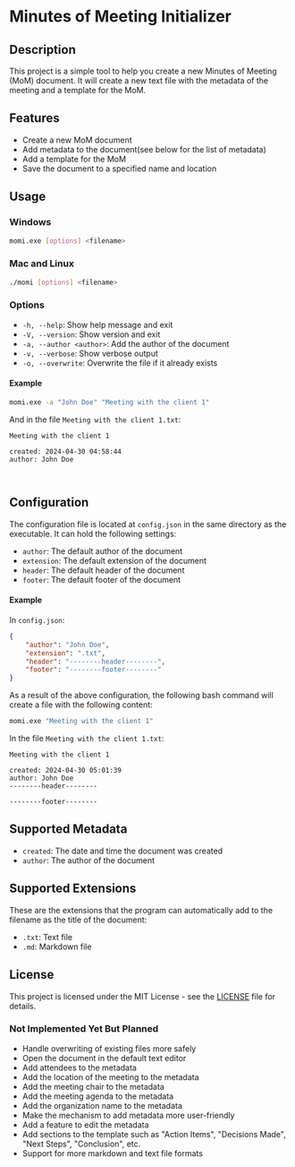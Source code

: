 # Minutes of Meeting Initializer

## Description

This project is a simple tool to help you create a new Minutes of Meeting (MoM) document. 
It will create a new text file with the metadata of the meeting and a template for the MoM.

## Features

- Create a new MoM document
- Add metadata to the document(see below for the list of metadata)
- Add a template for the MoM
- Save the document to a specified name and location

## Usage

### Windows

```bash
momi.exe [options] <filename> 
```

### Mac and Linux

```bash
./momi [options] <filename> 
```

### Options

- `-h, --help`: Show help message and exit
- `-V, --version`: Show version and exit
- `-a, --author <author>`: Add the author of the document
- `-v, --verbose`: Show verbose output
- `-o, --overwrite`: Overwrite the file if it already exists

#### Example

```bash
momi.exe -a "John Doe" "Meeting with the client 1"
```

And in the file `Meeting with the client 1.txt`:
```text
Meeting with the client 1

created: 2024-04-30 04:58:44
author: John Doe



```

## Configuration

The configuration file is located at `config.json` in the same directory as the executable.
It can hold the following settings:

- `author`: The default author of the document
- `extension`: The default extension of the document
- `header`: The default header of the document
- `footer`: The default footer of the document

#### Example

In `config.json`:
```json
{
    "author": "John Doe",
    "extension": ".txt",
    "header": "--------header--------",
    "footer": "--------footer--------"
}
```

As a result of the above configuration, the following bash command will create a file with the following content:

```bash
momi.exe "Meeting with the client 1"
```

In the file `Meeting with the client 1.txt`:
```text
Meeting with the client 1

created: 2024-04-30 05:01:39
author: John Doe
--------header--------

--------footer--------
```

## Supported Metadata

- `created`: The date and time the document was created
- `author`: The author of the document

## Supported Extensions

These are the extensions that the program can automatically add 
to the filename as the title of the document:

- `.txt`: Text file
- `.md`: Markdown file

## License

This project is licensed under the MIT License - see the [LICENSE](LICENSE) file for details.


### Not Implemented Yet But Planned

- Handle overwriting of existing files more safely
- Open the document in the default text editor
- Add attendees to the metadata
- Add the location of the meeting to the metadata
- Add the meeting chair to the metadata
- Add the meeting agenda to the metadata
- Add the organization name to the metadata
- Make the mechanism to add metadata more user-friendly
- Add a feature to edit the metadata
- Add sections to the template such as "Action Items", "Decisions Made", "Next Steps", "Conclusion", etc.
- Support for more markdown and text file formats
